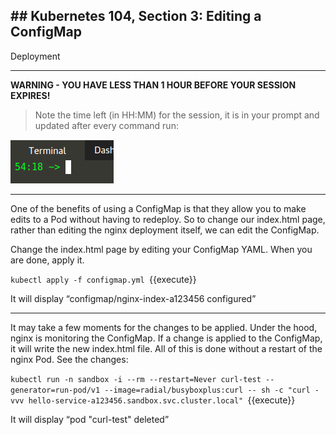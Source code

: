 ## ## Kubernetes 104, Section 3: Editing a ConfigMap
 Deployment

---

**WARNING - YOU HAVE LESS THAN 1 HOUR BEFORE YOUR SESSION EXPIRES!**

>Note the time left (in HH:MM) for the session, it is in your prompt and updated after every command run:

![Terminal Time Remaining](./assets/term-expire.png)

---


One of the benefits of using a ConfigMap is that they allow you to make edits to a Pod without having to redeploy. So to change our index.html page, rather than editing the nginx deployment itself, we can edit the ConfigMap.


Change the index.html page by editing your ConfigMap YAML. When you are done, apply it.

`kubectl apply -f configmap.yml
`{{execute}}

It will display “configmap/nginx-index-a123456 configured”

---


It may take a few moments for the changes to be applied. Under the hood, nginx is monitoring the ConfigMap. If a change is applied to the ConfigMap, it will write the new index.html file. All of this is done without a restart of the nginx Pod.
See the changes:


`kubectl run -n sandbox -i --rm --restart=Never curl-test --generator=run-pod/v1 --image=radial/busyboxplus:curl -- sh -c "curl -vvv hello-service-a123456.sandbox.svc.cluster.local"
`{{execute}}

It will display “pod "curl-test" deleted”
